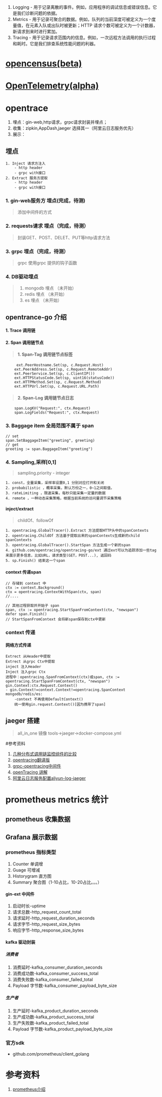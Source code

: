 1. Logging - 用于记录离散的事件。例如，应用程序的调试信息或错误信息。它是我们诊断问题的依据。
2. Metrics - 用于记录可聚合的数据。例如，队列的当前深度可被定义为一个度量值，在元素入队或出队时被更新；HTTP 请求个数可被定义为一个计数器，新请求到来时进行累加。
3. Tracing - 用于记录请求范围内的信息。例如，一次远程方法调用的执行过程和耗时。它是我们排查系统性能问题的利器。

# [opencensus(beta)](https://opencensus.io/language-support/)
#  [OpenTelemetry(alpha)](https://opentelemetry.io/docs/golang/tracing/)

# opentrace 
1. 埋点：gin-web,http请求，grpc请求封装并埋点；
2. 收集：zipkin,AppDash,jaeger 选择其一（阿里云日志服务优先）
3. 展示：

## 埋点
    1. Inject 请求方注入
        - http header
        - grpc with接口
    2. Extract 服务方提取
        - http header
        - grpc with接口

### 1. gin-web服务方 埋点(完成，待测)

>  添加中间件的方式

### 2. requests请求 埋点（完成，待测）

>封装GET、POST、DELET、PUT等http请求方法

### 3. grpc 埋点（完成，待测）

>grpc 使用grpc 提供的钩子函数

### 4. DB驱动埋点

>1. mongodb 埋点 （未开始）
>2. redis 埋点 （未开始）
>3. es 埋点 （未开始）

## opentrance-go 介绍

#### 1. Trace 调用链

#### 2. Span 调用链节点

>#### 1. Span-Tag 调用链节点标签
```text
     ext.PeerHostname.Set(sp, c.Request.Host)
 	ext.PeerAddress.Set(sp, c.Request.RemoteAddr)
 	ext.PeerService.Set(sp, c.ClientIP())
 	ext.HTTPStatusCode.Set(sp, uint16(statusCode))
 	ext.HTTPMethod.Set(sp, c.Request.Method)
 	ext.HTTPUrl.Set(sp, c.Request.URL.Path)
 ```
>#### 2. Span-Log 调用链节点日志
```golang
	span.LogKV("Request:", ctx.Request)
    span.LogFields("Request:", ctx.Request)
```

### 3. Baggage item 全局范围不属于 span
```golang
// set
span.SetBaggageItem("greeting", greeting)
// get
greeting := span.BaggageItem("greeting")
```
### 4. Sampling,采样[0,1]
>sampling.priority - integer
```text
1. const，全量采集，采样率设置0,1 分别对应打开和关闭
2. probabilistic ，概率采集，默认万份之一，0~1之间取值，
3. rateLimiting ，限速采集，每秒只能采集一定量的数据
4. remote ，一种动态采集策略，根据当前系统的访问量调节采集策略
```
#### inject/extract 
>childOf、followOf
```text
1. opentracing.GlobalTracer().Extract 方法提取HTTP头中的spanContexts
2. opentracing.ChildOf 方法基于提取出来的spanContexts生成新的child spanContexts
3. opentracing.GlobalTracer().StartSpan 方法生成一个新的span
4. github.com/opentracing/opentracing-go/ext 通过ext可以为追踪添加一些tag来展示更多信息，比如URL，请求类型(GET，POST...), 返回码
5. sp.Finish() 结束这一个span
```
#### context 传递span
```golang
// 存储到 context 中
ctx := context.Background()
ctx = opentracing.ContextWithSpan(ctx, span)
//....

// 其他过程获取并开始子 span
span, ctx := opentracing.StartSpanFromContext(ctx, "newspan")
defer span.Finish()
// StartSpanFromContext 会将新span保存到ctx中更新

```

### context 传递

#### 网络方式传递
    Extrect 从Header中提取
    Extrect 从grpc Ctx中提取
    inject 注入Header
    Inject 注入grpc Ctx
    进程中：opentracing.SpanFromContext(ctx)或span, ctx := opentracing.StartSpanFromContext(ctx, "newspan")
    gin.Context:ctx.Request.Context()
    - gin.Context!=context.Context!=opentracing.SpanContext
    mongodb/redis/es:
        -context 不再使用DefaultContext()
        统一使用gin.request.Context()[因为携带了span]

## jaeger 搭建
> all_in_one 镜像 tools->jaeger->docker-compose.yml


#参考资料

1. [几种分布式调用链监控组件的比较](https://juejin.im/post/5a0579e6f265da4326524f0f#heading-0)
2. [opentracing翻译版](https://wu-sheng.gitbooks.io/opentracing-io/content/pages/spec.html)
3. [grpc-opentracing中间件](https://godoc.org/github.com/grpc-ecosystem/grpc-opentracing/go/otgrpc)
4. [openTracing 讲解](https://github.com/yurishkuro/opentracing-tutorial)
5. [阿里云日志服务配置aliyun-log-jaeger](https://github.com/aliyun/aliyun-log-jaeger/blob/master/README_CN.md?)

# prometheus metrics 统计

## prometheus 收集数据

## Grafana 展示数据

### prometheus 指标类型
 
 1. Counter 单调增
 2. Guage  可增减
 3. Historygram 直方图
 4. Summary 聚合图（1-10占比，10-20占比。。。）
 
 #### gin-ext 中间件
 1. 启动时长-uptime
 2. 请求总数-http_request_count_total
 3. 请求延时-http_request_duration_seconds
 4. 请求字节-http_request_size_bytes
 5. 响应字节-http_response_size_bytes
 
 #### kafka 驱动封装
 
 ##### 消费者
 
 1. 消费延时-kafka_consumer_duration_seconds
 2. 消费成功数-kafka_consumer_success_total
 3. 消费失败数-kafka_consumer_failed_total
 4. Payload 字节数-kafka_consumer_payload_byte_size

 ##### 生产者
 1. 生产延时-kafka_product_duration_seconds
 2. 生产成功数-kafka_product_success_total
 3. 生产失败数-kafka_product_failed_total
 4. Payload 字节数-kafka_product_payload_byte_size

 
### 官方sdk
* github.com/prometheus/client_golang 

# 参考资料

1. [prometheus介绍](https://www.imhanjm.com/2019/10/06/%E6%B7%B1%E5%85%A5%E7%90%86%E8%A7%A3prometheus(go%20sdk)/)